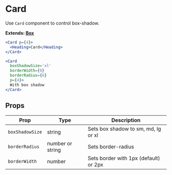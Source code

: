 
# Card

Use `Card` component to control box-shadow.

**Extends: [Box](/Box)**

```.jsx
<Card p={4}>
  <Heading>Card</Heading>
</Card>
```

```.jsx
<Card
  boxShadowSize='xl'
  borderWidth={0}
  borderRadius={6}
  p={4}>
  With box shadow
</Card>
```

## Props

Prop | Type | Description
---|---|---
`boxShadowSize` | string | Sets box shadow to sm, md, lg or xl
`borderRadius` | number or string | Sets border-radius
`borderWidth` | number | Sets border with 1px (default) or 2px
